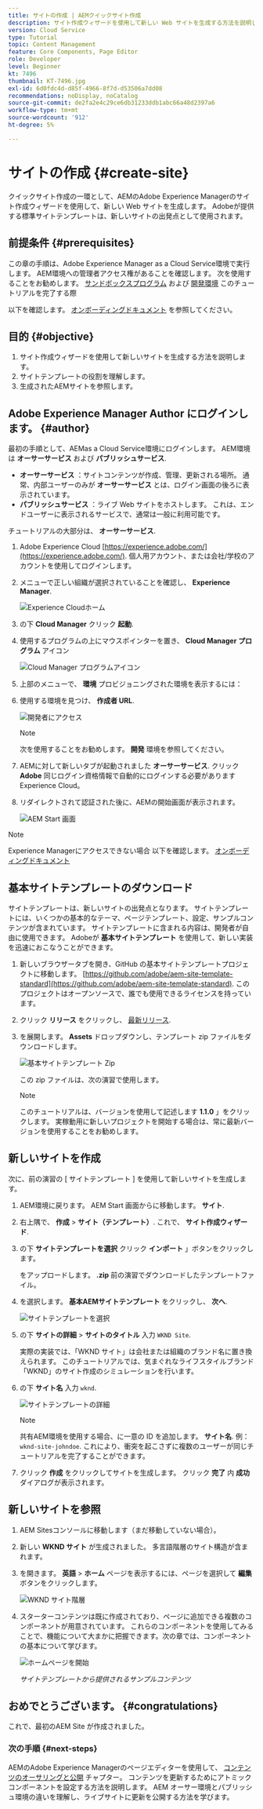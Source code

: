 ```yaml
---
title: サイトの作成 | AEMクイックサイト作成
description: サイト作成ウィザードを使用して新しい Web サイトを生成する方法を説明します。 Adobeが提供する標準サイトテンプレートは、新しいサイトの出発点となります。
version: Cloud Service
type: Tutorial
topic: Content Management
feature: Core Components, Page Editor
role: Developer
level: Beginner
kt: 7496
thumbnail: KT-7496.jpg
exl-id: 6d0fdc4d-d85f-4966-8f7d-d53506a7dd08
recommendations: noDisplay, noCatalog
source-git-commit: de2fa2e4c29ce6db31233ddb1abc66a48d2397a6
workflow-type: tm+mt
source-wordcount: '912'
ht-degree: 5%

---
```


# サイトの作成 {#create-site}

クイックサイト作成の一環として、AEMのAdobe Experience Managerのサイト作成ウィザードを使用して、新しい Web サイトを生成します。 Adobeが提供する標準サイトテンプレートは、新しいサイトの出発点として使用されます。

## 前提条件 {#prerequisites}

この章の手順は、Adobe Experience Manager as a Cloud Service環境で実行します。 AEM環境への管理者アクセス権があることを確認します。 次を使用することをお勧めします。 [サンドボックスプログラム](https://experienceleague.adobe.com/docs/experience-manager-cloud-service/onboarding/getting-access/sandbox-programs/introduction-sandbox-programs.html) および [開発環境](https://experienceleague.adobe.com/docs/experience-manager-cloud-service/implementing/using-cloud-manager/manage-environments.html?lang=ja) このチュートリアルを完了する際

以下を確認します。 [オンボーディングドキュメント](https://experienceleague.adobe.com/docs/experience-manager-cloud-service/onboarding/home.html?lang=ja) を参照してください。

## 目的 {#objective}

1. サイト作成ウィザードを使用して新しいサイトを生成する方法を説明します。
1. サイトテンプレートの役割を理解します。
1. 生成されたAEMサイトを参照します。

## Adobe Experience Manager Author にログインします。 {#author}

最初の手順として、AEMas a Cloud Service環境にログインします。 AEM環境は **オーサーサービス** および **パブリッシュサービス**.

* **オーサーサービス** ：サイトコンテンツが作成、管理、更新される場所。 通常、内部ユーザーのみが **オーサーサービス** とは、ログイン画面の後ろに表示されています。
* **パブリッシュサービス** ：ライブ Web サイトをホストします。 これは、エンドユーザーに表示されるサービスで、通常は一般に利用可能です。

チュートリアルの大部分は、 **オーサーサービス**.

1. Adobe Experience Cloud [https://experience.adobe.com/](https://experience.adobe.com/). 個人用アカウント、または会社/学校のアカウントを使用してログインします。
1. メニューで正しい組織が選択されていることを確認し、 **Experience Manager**.

   ![Experience Cloudホーム](assets/create-site/experience-cloud-home-screen.png)

1. の下 **Cloud Manager** クリック **起動**.
1. 使用するプログラムの上にマウスポインターを置き、 **Cloud Manager プログラム** アイコン

   ![Cloud Manager プログラムアイコン](assets/create-site/cloud-manager-program-icon.png)

1. 上部のメニューで、 **環境** プロビジョニングされた環境を表示するには：

1. 使用する環境を見つけ、 **作成者 URL**.

   ![開発者にアクセス](assets/create-site/access-dev-environment.png)

   >[!NOTE]
   >
   >次を使用することをお勧めします。 **開発** 環境を参照してください。

1. AEMに対して新しいタブが起動されました **オーサーサービス**. クリック **Adobe** 同じログイン資格情報で自動的にログインする必要がありますExperience Cloud。

1. リダイレクトされて認証された後に、AEMの開始画面が表示されます。

   ![AEM Start 画面](assets/create-site/aem-start-screen.png)

>[!NOTE]
>
> Experience Managerにアクセスできない場合 以下を確認します。 [オンボーディングドキュメント](https://experienceleague.adobe.com/docs/experience-manager-cloud-service/onboarding/home.html)

## 基本サイトテンプレートのダウンロード

サイトテンプレートは、新しいサイトの出発点となります。 サイトテンプレートには、いくつかの基本的なテーマ、ページテンプレート、設定、サンプルコンテンツが含まれています。 サイトテンプレートに含まれる内容は、開発者が自由に使用できます。 Adobeが **基本サイトテンプレート** を使用して、新しい実装を迅速におこなうことができます。

1. 新しいブラウザータブを開き、GitHub の基本サイトテンプレートプロジェクトに移動します。 [https://github.com/adobe/aem-site-template-standard](https://github.com/adobe/aem-site-template-standard). このプロジェクトはオープンソースで、誰でも使用できるライセンスを持っています。
1. クリック **リリース** をクリックし、 [最新リリース](https://github.com/adobe/aem-site-template-standard/releases/latest).
1. を展開します。 **Assets** ドロップダウンし、テンプレート zip ファイルをダウンロードします。

   ![基本サイトテンプレート Zip](assets/create-site/template-basic-zip-file.png)

   この zip ファイルは、次の演習で使用します。

   >[!NOTE]
   >
   > このチュートリアルは、バージョンを使用して記述します **1.1.0** 」をクリックします。 実稼動用に新しいプロジェクトを開始する場合は、常に最新バージョンを使用することをお勧めします。

## 新しいサイトを作成

次に、前の演習の [ サイトテンプレート ] を使用して新しいサイトを生成します。

1. AEM環境に戻ります。 AEM Start 画面からに移動します。 **サイト**.
1. 右上隅で、 **作成** > **サイト（テンプレート）**. これで、 **サイト作成ウィザード**.
1. の下 **サイトテンプレートを選択** クリック **インポート** 」ボタンをクリックします。

   をアップロードします。 **.zip** 前の演習でダウンロードしたテンプレートファイル。

1. を選択します。 **基本AEMサイトテンプレート** をクリックし、 **次へ**.

   ![サイトテンプレートを選択](assets/create-site/select-site-template.png)

1. の下 **サイトの詳細** > **サイトのタイトル** 入力 `WKND Site`.

   実際の実装では、「WKND サイト」は会社または組織のブランド名に置き換えられます。 このチュートリアルでは、気まぐれなライフスタイルブランド「WKND」のサイト作成のシミュレーションを行います。

1. の下 **サイト名** 入力 `wknd`.

   ![サイトテンプレートの詳細](assets/create-site/site-template-details.png)

   >[!NOTE]
   >
   > 共有AEM環境を使用する場合、に一意の ID を追加します。 **サイト名**. 例： `wknd-site-johndoe`. これにより、衝突を起こさずに複数のユーザーが同じチュートリアルを完了することができます。

1. クリック **作成** をクリックしてサイトを生成します。 クリック **完了** 内 **成功** ダイアログが表示されます。

## 新しいサイトを参照

1. AEM Sitesコンソールに移動します（まだ移動していない場合）。
1. 新しい **WKND サイト** が生成されました。 多言語階層のサイト構造が含まれます。
1. を開きます。 **英語** > **ホーム** ページを表示するには、ページを選択して **編集** ボタンをクリックします。

   ![WKND サイト階層](assets/create-site/wknd-site-starter-hierarchy.png)

1. スターターコンテンツは既に作成されており、ページに追加できる複数のコンポーネントが用意されています。 これらのコンポーネントを使用してみることで、機能について大まかに把握できます。次の章では、コンポーネントの基本について学びます。

   ![ホームページを開始](assets/create-site/start-home-page.png)

   *サイトテンプレートから提供されるサンプルコンテンツ*

## おめでとうございます。 {#congratulations}

これで、最初のAEM Site が作成されました。

### 次の手順 {#next-steps}

AEMのAdobe Experience Managerのページエディターを使用して、 [コンテンツのオーサリングと公開](author-content-publish.md) チャプター。 コンテンツを更新するためにアトミックコンポーネントを設定する方法を説明します。 AEM オーサー環境とパブリッシュ環境の違いを理解し、ライブサイトに更新を公開する方法を学びます。
